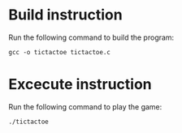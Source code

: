 # Build instruction
Run the following command to build the program:

    gcc -o tictactoe tictactoe.c

# Excecute instruction
Run the following command to play the game:

    ./tictactoe
